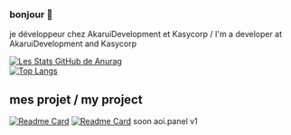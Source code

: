 ### bonjour 👋
je développeur chez AkaruiDevelopment et Kasycorp / 
I'm a developer at AkaruiDevelopment and Kasycorp
<!--
**wiltark/wiltark** is a ✨ _special_ ✨ repository because its `README.md` (this file) appears on your GitHub profile.

Here are some ideas to get you started:

- 🔭 I’m currently working on ...
- 🌱 I’m currently learning ...
- 👯 I’m looking to collaborate on ...
- 🤔 I’m looking for help with ...
- 💬 Ask me about ...
- 📫 How to reach me: ...
- 😄 Pronouns: ...
- ⚡ Fun fact: ...
-->

[![Les Stats GitHub de Anurag](https://github-readme-stats.vercel.app/api?username=wiltark)](https://github.com/anuraghazra/github-readme-stats)
<br>
[![Top Langs](https://github-readme-stats.vercel.app/api/top-langs/?username=wiltark)](https://github.com/anuraghazra/github-readme-stats)<br>
## mes projet / my project<br>
[![Readme Card](https://github-readme-stats.vercel.app/api/pin/?username=kasycorp&repo=kasylauncher)](https://github.com/kasycorp/kasylauncher)
[![Readme Card](https://github-readme-stats.vercel.app/api/pin/?username=AkaruiDevelopment&repo=aoi.panel)](https://github.com/AkaruiDevelopment/aoi.panel)
soon aoi.panel v1
